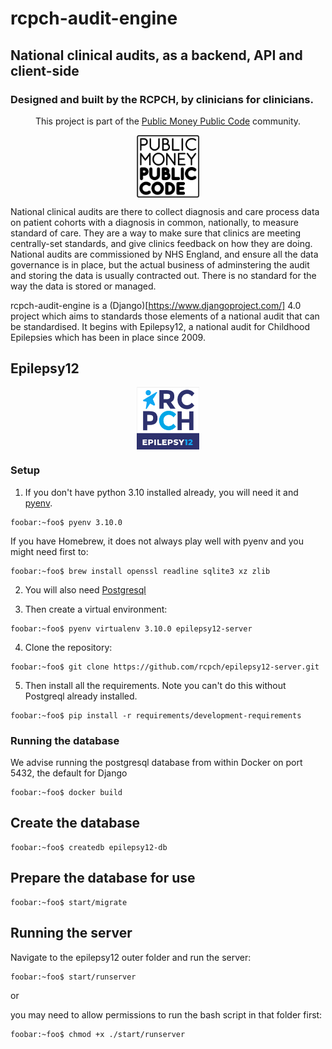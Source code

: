 # rcpch-audit-engine

## National clinical audits, as a backend, API and client-side

### Designed and built by the RCPCH, by clinicians for clinicians.

<p align="center">
    <p align="center"></p>
    <p align="center">This project is part of the <a href="https://publicmoneypubliccode.org.uk/">Public Money Public Code</a> community.</p>
    <p align="center">
    <img align="center" src="./rcpch-audit-engine/epilepsy12/static/logo-block-outline-sm.png" width='100px'/>
    </p>
</p>

National clinical audits are there to collect diagnosis and care process data on patient cohorts with a diagnosis in common, nationally, to measure standard of care. They are a way to make sure that clinics are meeting centrally-set standards, and give clinics feedback on how they are doing.
National audits are commissioned by NHS England, and ensure all the data governance is in place, but the actual business of adminstering the audit and storing the data is usually contracted out. There is no standard for the way the data is stored or managed.

rcpch-audit-engine is a (Django)[https://www.djangoproject.com/] 4.0 project which aims to standards those elements of a national audit that can be standardised. It begins with Epilepsy12, a national audit for Childhood Epilepsies which has been in place since 2009.

## Epilepsy12

<p align="center">
    <img align="center" src="./rcpch-audit-engine/epilepsy12/static/epilepsy12-logo-1.png" width='100px'/>
</p>

### Setup

1. If you don't have python 3.10 installed already, you will need it and [pyenv](https://github.com/pyenv/pyenv).

```console
foobar:~foo$ pyenv 3.10.0
```

If you have Homebrew, it does not always play well with pyenv and you might need first to:

```console
foobar:~foo$ brew install openssl readline sqlite3 xz zlib
```

2. You will also need [Postgresql](https://www.postgresql.org/)

3. Then create a virtual environment:

```console
foobar:~foo$ pyenv virtualenv 3.10.0 epilepsy12-server
```

4. Clone the repository:

```console
foobar:~foo$ git clone https://github.com/rcpch/epilepsy12-server.git
```

5. Then install all the requirements. Note you can't do this without Postgreql already installed.

```console
foobar:~foo$ pip install -r requirements/development-requirements
```

### Running the database

We advise running the postgresql database from within Docker on port 5432, the default for Django

```command
foobar:~foo$ docker build
```

## Create the database

```console
foobar:~foo$ createdb epilepsy12-db
```

## Prepare the database for use

```console
foobar:~foo$ start/migrate
```

## Running the server

Navigate to the epilepsy12 outer folder and run the server:

```console
foobar:~foo$ start/runserver
```

or

you may need to allow permissions to run the bash script in that folder first:

```console
foobar:~foo$ chmod +x ./start/runserver
```